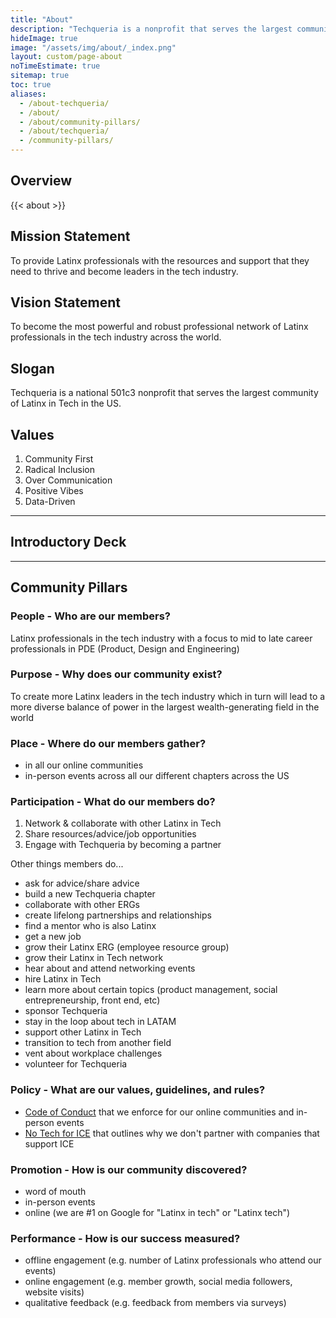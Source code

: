 ```yaml
---
title: "About"
description: "Techqueria is a nonprofit that serves the largest community of Latinx in Tech. 🌮"
hideImage: true
image: "/assets/img/about/_index.png"
layout: custom/page-about
noTimeEstimate: true
sitemap: true
toc: true
aliases:
  - /about-techqueria/
  - /about/
  - /about/community-pillars/
  - /about/techqueria/
  - /community-pillars/
---
```


## Overview

{{< about >}}

## Mission Statement

To provide Latinx professionals with the resources and support that they need to thrive and become leaders in the tech industry.

## Vision Statement

To become the most powerful and robust professional network of Latinx professionals in the tech industry across the world.

## Slogan

Techqueria is a national 501c3 nonprofit that serves the largest community of Latinx in Tech in the US.

## Values

1. Community First
2. Radical Inclusion
3. Over Communication
4. Positive Vibes
5. Data-Driven

---

## Introductory Deck



---

## Community Pillars

### People - Who are our members?

Latinx professionals in the tech industry with a focus to mid to late career professionals in PDE (Product, Design and Engineering)

### Purpose - Why does our community exist?

To create more Latinx leaders in the tech industry which in turn will lead to a more diverse balance of power in the largest wealth-generating field in the world

### Place - Where do our members gather?

- in all our online communities
- in-person events across all our different chapters across the US

### Participation - What do our members do?

1. Network & collaborate with other Latinx in Tech
2. Share resources/advice/job opportunities
3. Engage with Techqueria by becoming a partner

Other things members do...

- ask for advice/share advice
- build a new Techqueria chapter
- collaborate with other ERGs
- create lifelong partnerships and relationships
- find a mentor who is also Latinx
- get a new job
- grow their Latinx ERG (employee resource group)
- grow their Latinx in Tech network
- hear about and attend networking events
- hire Latinx in Tech
- learn more about certain topics (product management, social entrepreneurship, front end, etc)
- sponsor Techqueria
- stay in the loop about tech in LATAM
- support other Latinx in Tech
- transition to tech from another field
- vent about workplace challenges
- volunteer for Techqueria

### Policy - What are our values, guidelines, and rules?

- [Code of Conduct](/about/code-of-conduct/) that we enforce for our online communities and in-person events
- [No Tech for ICE](/about/no-tech-for-ice) that outlines why we don't partner with companies that support ICE

### Promotion - How is our community discovered?

- word of mouth
- in-person events
- online (we are #1 on Google for "Latinx in tech" or "Latinx tech")

### Performance - How is our success measured?

- offline engagement (e.g. number of Latinx professionals who attend our events)
- online engagement (e.g. member growth, social media followers, website visits)
- qualitative feedback (e.g. feedback from members via surveys)
